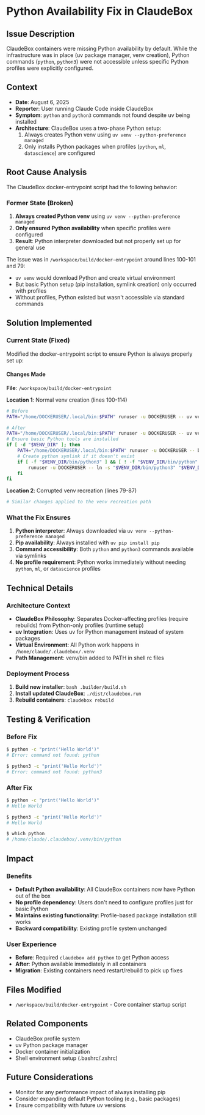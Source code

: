 # Python Availability Fix in ClaudeBox

## Issue Description

ClaudeBox containers were missing Python availability by default. While the infrastructure was in place (uv package manager, venv creation), Python commands (`python`, `python3`) were not accessible unless specific Python profiles were explicitly configured.

## Context

- **Date**: August 6, 2025
- **Reporter**: User running Claude Code inside ClaudeBox
- **Symptom**: `python` and `python3` commands not found despite uv being installed
- **Architecture**: ClaudeBox uses a two-phase Python setup:
  1. Always creates Python venv using `uv venv --python-preference managed`
  2. Only installs Python packages when profiles (`python`, `ml`, `datascience`) are configured

## Root Cause Analysis

The ClaudeBox docker-entrypoint script had the following behavior:

### Former State (Broken)
1. **Always created Python venv** using `uv venv --python-preference managed`
2. **Only ensured Python availability** when specific profiles were configured
3. **Result**: Python interpreter downloaded but not properly set up for general use

The issue was in `/workspace/build/docker-entrypoint` around lines 100-101 and 79:
- `uv venv` would download Python and create virtual environment
- But basic Python setup (pip installation, symlink creation) only occurred with profiles
- Without profiles, Python existed but wasn't accessible via standard commands

## Solution Implemented

### Current State (Fixed)
Modified the docker-entrypoint script to ensure Python is always properly set up:

#### Changes Made
**File**: `/workspace/build/docker-entrypoint`

**Location 1**: Normal venv creation (lines 100-114)
```bash
# Before
PATH="/home/DOCKERUSER/.local/bin:$PATH" runuser -u DOCKERUSER -- uv venv --python-preference managed "$VENV_DIR" || true

# After  
PATH="/home/DOCKERUSER/.local/bin:$PATH" runuser -u DOCKERUSER -- uv venv --python-preference managed "$VENV_DIR" || true
# Ensure basic Python tools are installed
if [ -d "$VENV_DIR" ]; then
    PATH="/home/DOCKERUSER/.local/bin:$PATH" runuser -u DOCKERUSER -- bash -c "source $VENV_DIR/bin/activate && uv pip install pip" || true
    # Create python symlink if it doesn't exist
    if [ -f "$VENV_DIR/bin/python3" ] && [ ! -f "$VENV_DIR/bin/python" ]; then
        runuser -u DOCKERUSER -- ln -s "$VENV_DIR/bin/python3" "$VENV_DIR/bin/python" || true
    fi
fi
```

**Location 2**: Corrupted venv recreation (lines 79-87)
```bash
# Similar changes applied to the venv recreation path
```

### What the Fix Ensures
1. **Python interpreter**: Always downloaded via `uv venv --python-preference managed`
2. **Pip availability**: Always installed with `uv pip install pip`
3. **Command accessibility**: Both `python` and `python3` commands available via symlinks
4. **No profile requirement**: Python works immediately without needing `python`, `ml`, or `datascience` profiles

## Technical Details

### Architecture Context
- **ClaudeBox Philosophy**: Separates Docker-affecting profiles (require rebuilds) from Python-only profiles (runtime setup)
- **uv Integration**: Uses uv for Python management instead of system packages
- **Virtual Environment**: All Python work happens in `/home/claude/.claudebox/.venv`
- **Path Management**: venv/bin added to PATH in shell rc files

### Deployment Process
1. **Build new installer**: `bash .builder/build.sh`
2. **Install updated ClaudeBox**: `./dist/claudebox.run`
3. **Rebuild containers**: `claudebox rebuild`

## Testing & Verification

### Before Fix
```bash
$ python -c "print('Hello World')"
# Error: command not found: python

$ python3 -c "print('Hello World')"
# Error: command not found: python3
```

### After Fix
```bash
$ python -c "print('Hello World')"
# Hello World

$ python3 -c "print('Hello World')"  
# Hello World

$ which python
# /home/claude/.claudebox/.venv/bin/python
```

## Impact

### Benefits
- **Default Python availability**: All ClaudeBox containers now have Python out of the box
- **No profile dependency**: Users don't need to configure profiles just for basic Python
- **Maintains existing functionality**: Profile-based package installation still works
- **Backward compatibility**: Existing profile system unchanged

### User Experience
- **Before**: Required `claudebox add python` to get Python access
- **After**: Python available immediately in all containers
- **Migration**: Existing containers need restart/rebuild to pick up fixes

## Files Modified
- `/workspace/build/docker-entrypoint` - Core container startup script

## Related Components
- ClaudeBox profile system
- uv Python package manager
- Docker container initialization
- Shell environment setup (.bashrc/.zshrc)

## Future Considerations
- Monitor for any performance impact of always installing pip
- Consider expanding default Python tooling (e.g., basic packages)
- Ensure compatibility with future uv versions